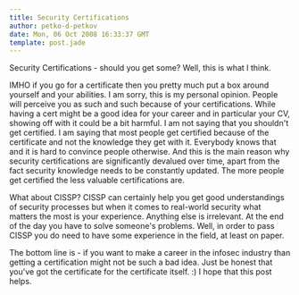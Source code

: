 ```yaml
---
title: Security Certifications
author: petko-d-petkov
date: Mon, 06 Oct 2008 16:33:37 GMT
template: post.jade
---
```


Security Certifications - should you get some? Well, this is what I think.

IMHO if you go for a certificate then you pretty much put a box around yourself and your abilities. I am sorry, this is my personal opinion. People will perceive you as such and such because of your certifications. While having a cert might be a good idea for your career and in particular your CV, showing off with it could be a bit harmful. I am not saying that you shouldn't get certified. I am saying that most people get certified because of the certificate and not the knowledge they get with it. Everybody knows that and it is hard to convince people otherwise. And this is the main reason why security certifications are significantly devalued over time, apart from the fact security knowledge needs to be constantly updated. The more people get certified the less valuable certifications are.

What about CISSP? CISSP can certainly help you get good understandings of security processes but when it comes to real-world security what matters the most is your experience. Anything else is irrelevant. At the end of the day you have to solve someone's problems. Well, in order to pass CISSP you do need to have some experience in the field, at least on paper.

The bottom line is - if you want to make a career in the infosec industry than getting a certification might not be such a bad idea. Just be honest that you've got the certificate for the certificate itself. :) I hope that this post helps.
